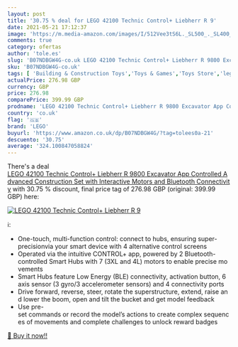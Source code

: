 ```yaml
---
layout: post
title: '30.75 % deal for LEGO 42100 Technic Control+ Liebherr R 9'
date: 2021-05-21 17:12:37
image: 'https://m.media-amazon.com/images/I/512Vee3tS6L._SL500_._SL400_.jpg'
comments: true
category: ofertas
author: 'tole.es'
slug: 'B07NDBGW4G-co.uk LEGO 42100 Technic Control+ Liebherr R 9800 Excavator...'
sku: 'B07NDBGW4G-co.uk'
tags: [ 'Building & Construction Toys','Toys & Games','Toys Store','lego', ]
actualPrice: 276.98 GBP
currency: GBP
price: 276.98
comparePrice: 399.99 GBP
prodname: 'LEGO 42100 Technic Control+ Liebherr R 9800 Excavator App Controlled Advanced Construction Set with Interactive Motors and Bluetooth Connectivity'
country: 'co.uk'
flag: '🇬🇧'
brand: 'LEGO'
buyurl: 'https://www.amazon.co.uk/dp/B07NDBGW4G/?tag=tolees0a-21'
descuento: '30.75'
average: '324.100847058824'
---
```


There's a deal [LEGO 42100 Technic Control+ Liebherr R 9800 Excavator App Controlled Advanced Construction Set with Interactive Motors and Bluetooth Connectivity](https://www.amazon.co.uk/dp/B07NDBGW4G/?tag=tolees0a-21)  with  30.75 % discount, final price tag of  276.98 GBP (original: 399.99 GBP) here:

[![LEGO 42100 Technic Control+ Liebherr R 9](https://m.media-amazon.com/images/I/512Vee3tS6L._SL500_._SL400_.jpg)](https://www.amazon.co.uk/dp/B07NDBGW4G/?tag=tolees0a-21)

ℹ️:

- One-touch, multi-function control: connect to hubs, ensuring super-precisionvia your smart device with 4 alternative control screens
- Operated via the intuitive CONTROL+ app, powered by 2 Bluetooth-controlled Smart Hubs with 7 (3XL and 4L) motors to enable precise movements
- Smart Hubs feature Low Energy (BLE) connectivity, activation button, 6 axis sensor (3 gyro/3 accelerometer sensors) and 4 connectivity ports
- Drive forward, reverse, steer, rotate the superstructure, extend, raise and lower the boom, open and tilt the bucket and get model feedback
- Use pre-set commands or record the model’s actions to create complex sequences of movements and complete challenges to unlock reward badges

[🛒 Buy it now!!](https://www.amazon.co.uk/dp/B07NDBGW4G/?tag=tolees0a-21)
